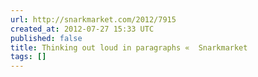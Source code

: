 ```yaml
---
url: http://snarkmarket.com/2012/7915
created_at: 2012-07-27 15:33 UTC
published: false
title: Thinking out loud in paragraphs «  Snarkmarket
tags: []
---
```



